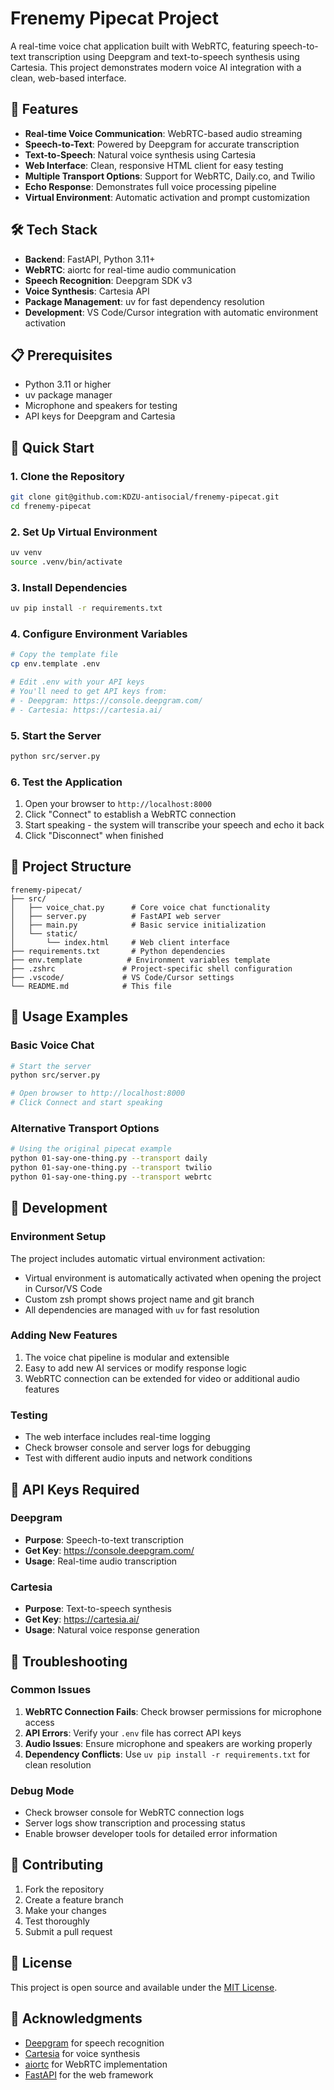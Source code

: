 # Frenemy Pipecat Project

A real-time voice chat application built with WebRTC, featuring speech-to-text transcription using Deepgram and text-to-speech synthesis using Cartesia. This project demonstrates modern voice AI integration with a clean, web-based interface.

## 🚀 Features

- **Real-time Voice Communication**: WebRTC-based audio streaming
- **Speech-to-Text**: Powered by Deepgram for accurate transcription
- **Text-to-Speech**: Natural voice synthesis using Cartesia
- **Web Interface**: Clean, responsive HTML client for easy testing
- **Multiple Transport Options**: Support for WebRTC, Daily.co, and Twilio
- **Echo Response**: Demonstrates full voice processing pipeline
- **Virtual Environment**: Automatic activation and prompt customization

## 🛠️ Tech Stack

- **Backend**: FastAPI, Python 3.11+
- **WebRTC**: aiortc for real-time audio communication
- **Speech Recognition**: Deepgram SDK v3
- **Voice Synthesis**: Cartesia API
- **Package Management**: uv for fast dependency resolution
- **Development**: VS Code/Cursor integration with automatic environment activation

## 📋 Prerequisites

- Python 3.11 or higher
- uv package manager
- Microphone and speakers for testing
- API keys for Deepgram and Cartesia

## 🚀 Quick Start

### 1. Clone the Repository
```bash
git clone git@github.com:KDZU-antisocial/frenemy-pipecat.git
cd frenemy-pipecat
```

### 2. Set Up Virtual Environment
```bash
uv venv
source .venv/bin/activate
```

### 3. Install Dependencies
```bash
uv pip install -r requirements.txt
```

### 4. Configure Environment Variables
```bash
# Copy the template file
cp env.template .env

# Edit .env with your API keys
# You'll need to get API keys from:
# - Deepgram: https://console.deepgram.com/
# - Cartesia: https://cartesia.ai/
```

### 5. Start the Server
```bash
python src/server.py
```

### 6. Test the Application
1. Open your browser to `http://localhost:8000`
2. Click "Connect" to establish a WebRTC connection
3. Start speaking - the system will transcribe your speech and echo it back
4. Click "Disconnect" when finished

## 📁 Project Structure

```
frenemy-pipecat/
├── src/
│   ├── voice_chat.py      # Core voice chat functionality
│   ├── server.py          # FastAPI web server
│   ├── main.py            # Basic service initialization
│   └── static/
│       └── index.html     # Web client interface
├── requirements.txt       # Python dependencies
├── env.template          # Environment variables template
├── .zshrc               # Project-specific shell configuration
├── .vscode/             # VS Code/Cursor settings
└── README.md            # This file
```

## 🎯 Usage Examples

### Basic Voice Chat
```bash
# Start the server
python src/server.py

# Open browser to http://localhost:8000
# Click Connect and start speaking
```

### Alternative Transport Options
```bash
# Using the original pipecat example
python 01-say-one-thing.py --transport daily
python 01-say-one-thing.py --transport twilio
python 01-say-one-thing.py --transport webrtc
```

## 🔧 Development

### Environment Setup
The project includes automatic virtual environment activation:
- Virtual environment is automatically activated when opening the project in Cursor/VS Code
- Custom zsh prompt shows project name and git branch
- All dependencies are managed with `uv` for fast resolution

### Adding New Features
1. The voice chat pipeline is modular and extensible
2. Easy to add new AI services or modify response logic
3. WebRTC connection can be extended for video or additional audio features

### Testing
- The web interface includes real-time logging
- Check browser console and server logs for debugging
- Test with different audio inputs and network conditions

## 🔑 API Keys Required

### Deepgram
- **Purpose**: Speech-to-text transcription
- **Get Key**: https://console.deepgram.com/
- **Usage**: Real-time audio transcription

### Cartesia
- **Purpose**: Text-to-speech synthesis
- **Get Key**: https://cartesia.ai/
- **Usage**: Natural voice response generation

## 🐛 Troubleshooting

### Common Issues
1. **WebRTC Connection Fails**: Check browser permissions for microphone access
2. **API Errors**: Verify your `.env` file has correct API keys
3. **Audio Issues**: Ensure microphone and speakers are working properly
4. **Dependency Conflicts**: Use `uv pip install -r requirements.txt` for clean resolution

### Debug Mode
- Check browser console for WebRTC connection logs
- Server logs show transcription and processing status
- Enable browser developer tools for detailed error information

## 🤝 Contributing

1. Fork the repository
2. Create a feature branch
3. Make your changes
4. Test thoroughly
5. Submit a pull request

## 📄 License

This project is open source and available under the [MIT License](LICENSE).

## 🙏 Acknowledgments

- [Deepgram](https://deepgram.com/) for speech recognition
- [Cartesia](https://cartesia.ai/) for voice synthesis
- [aiortc](https://github.com/aiortc/aiortc) for WebRTC implementation
- [FastAPI](https://fastapi.tiangolo.com/) for the web framework 